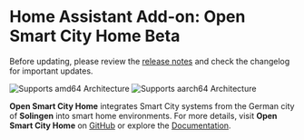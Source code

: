 # Home Assistant Add-on: Open Smart City Home Beta

Before updating, please review the [release notes](https://github.com/Klingenstadt-Solingen/Open-SmartCity-Home/releases) and check the changelog for important updates.

![Supports amd64 Architecture][amd64-shield]
![Supports aarch64 Architecture][aarch64-shield]

**Open Smart City Home** integrates Smart City systems from the German city of **Solingen** into smart home environments. For more details, visit **Open Smart City Home** on [GitHub](https://github.com/Klingenstadt-Solingen/Open-SmartCity-Home/) or explore the [Documentation](https://github.com/Klingenstadt-Solingen/Open-SmartCity-Home/).

[amd64-shield]: https://img.shields.io/badge/amd64-yes-green.svg
[aarch64-shield]: https://img.shields.io/badge/aarch64-yes-green.svg
